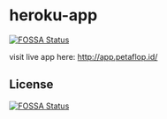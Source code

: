 # heroku-app
[![FOSSA Status](https://app.fossa.io/api/projects/git%2Bgithub.com%2Fnatanaeladit%2Fheroku.svg?type=shield)](https://app.fossa.io/projects/git%2Bgithub.com%2Fnatanaeladit%2Fheroku?ref=badge_shield)

visit live app here: http://app.petaflop.id/


## License
[![FOSSA Status](https://app.fossa.io/api/projects/git%2Bgithub.com%2Fnatanaeladit%2Fheroku.svg?type=large)](https://app.fossa.io/projects/git%2Bgithub.com%2Fnatanaeladit%2Fheroku?ref=badge_large)
